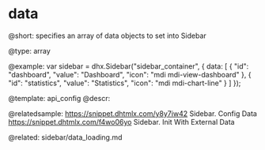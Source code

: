 data
=============

@short: 
specifies an array of data objects to set into Sidebar




@type: array

@example: 
var sidebar = dhx.Sidebar("sidebar_container", {
    data: [
    	{
			"id": "dashboard",
            "value": "Dashboard",
            "icon": "mdi mdi-view-dashboard"
		},
		{
        	"id": "statistics",
        	"value": "Statistics",
        	"icon": "mdi mdi-chart-line"
		}
	]
});


@template:	api_config
@descr: 

@relatedsample: 
https://snippet.dhtmlx.com/y8y7iw42	Sidebar. Config Data
https://snippet.dhtmlx.com/f4wo06yo	Sidebar. Init With External Data

@related: sidebar/data_loading.md

